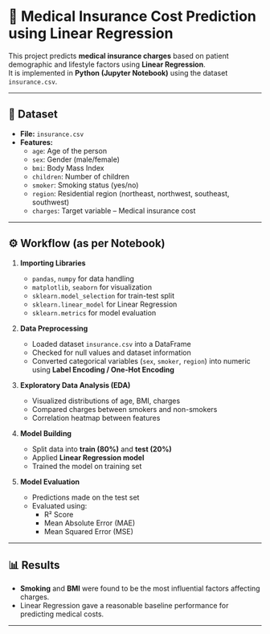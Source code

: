 # 🏥 Medical Insurance Cost Prediction using Linear Regression

This project predicts **medical insurance charges** based on patient demographic and lifestyle factors using **Linear Regression**.  
It is implemented in **Python (Jupyter Notebook)** using the dataset `insurance.csv`.

---

## 📂 Dataset
- **File:** `insurance.csv`
- **Features:**
  - `age`: Age of the person
  - `sex`: Gender (male/female)
  - `bmi`: Body Mass Index
  - `children`: Number of children
  - `smoker`: Smoking status (yes/no)
  - `region`: Residential region (northeast, northwest, southeast, southwest)
  - `charges`: Target variable – Medical insurance cost

---

## ⚙️ Workflow (as per Notebook)
1. **Importing Libraries**
   - `pandas`, `numpy` for data handling
   - `matplotlib`, `seaborn` for visualization
   - `sklearn.model_selection` for train-test split
   - `sklearn.linear_model` for Linear Regression
   - `sklearn.metrics` for model evaluation

2. **Data Preprocessing**
   - Loaded dataset `insurance.csv` into a DataFrame
   - Checked for null values and dataset information
   - Converted categorical variables (`sex`, `smoker`, `region`) into numeric using **Label Encoding / One-Hot Encoding**

3. **Exploratory Data Analysis (EDA)**
   - Visualized distributions of age, BMI, charges
   - Compared charges between smokers and non-smokers
   - Correlation heatmap between features

4. **Model Building**
   - Split data into **train (80%)** and **test (20%)**
   - Applied **Linear Regression model**
   - Trained the model on training set

5. **Model Evaluation**
   - Predictions made on the test set
   - Evaluated using:
     - R² Score
     - Mean Absolute Error (MAE)
     - Mean Squared Error (MSE)

---

## 📊 Results
- **Smoking** and **BMI** were found to be the most influential factors affecting charges.
- Linear Regression gave a reasonable baseline performance for predicting medical costs.

---
